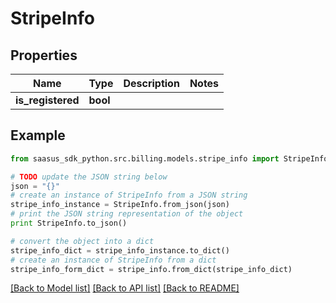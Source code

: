# StripeInfo


## Properties
Name | Type | Description | Notes
------------ | ------------- | ------------- | -------------
**is_registered** | **bool** |  | 

## Example

```python
from saasus_sdk_python.src.billing.models.stripe_info import StripeInfo

# TODO update the JSON string below
json = "{}"
# create an instance of StripeInfo from a JSON string
stripe_info_instance = StripeInfo.from_json(json)
# print the JSON string representation of the object
print StripeInfo.to_json()

# convert the object into a dict
stripe_info_dict = stripe_info_instance.to_dict()
# create an instance of StripeInfo from a dict
stripe_info_form_dict = stripe_info.from_dict(stripe_info_dict)
```
[[Back to Model list]](../README.md#documentation-for-models) [[Back to API list]](../README.md#documentation-for-api-endpoints) [[Back to README]](../README.md)



